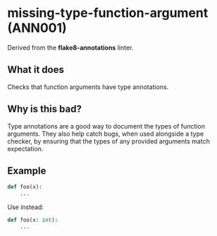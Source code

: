 # missing-type-function-argument (ANN001)

Derived from the **flake8-annotations** linter.

## What it does
Checks that function arguments have type annotations.

## Why is this bad?
Type annotations are a good way to document the types of function arguments. They also
help catch bugs, when used alongside a type checker, by ensuring that the types of
any provided arguments match expectation.

## Example
```python
def foo(x):
    ...
```

Use instead:
```python
def foo(x: int):
    ...
```
